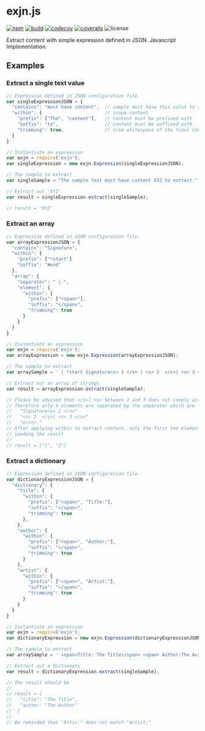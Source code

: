 # exjn.js

[![npm][npm-badge]][npm-url]
[![build][travis-badge]][travis-url]
[![codecov][codecov-badge]][codecov-url]
[![coveralls][coveralls-badge]][coveralls-url]
![license][license-badge]

Extract content with simple expression defined in JSON. Javascript Implementation.

## Examples

### Extract a single text value

```javascript
// Expression defined in JSON configuration file.
var singleExpressionJSON = {
  "contains": "must have content",  // sample must have this value to consider extracting
  "within": {                       // scope content
    "prefix": ["The", "content"],   // content must be prefixed with
    "suffix": "to",                 // content must be suffixed with
    "trimming": true,               // trim whitespace of the final content of within
  }
}

// Instantiate an expression
var exjn = require('exjn');
var singleExpression = new exjn.Expression(singleExpressionJSON);

// The sample to extract
var singleSample = "The sample text must have content XYZ to extract."

// Extract out 'XYZ'
var result = singleExpression.extract(singleSample);

// result = 'XYZ'
```

### Extract an array

```javascript
// Expression defined in JSON configuration file.
var arrayExpressionJSON = {
  "contains": "Signature",
  "within": {
    "prefix": ["*start"]
    "suffix": "#end"
  },
  "array": {
  	"separator": " | ",
    "element": {
      "within": {
        "prefix": ["<span>"],
        "suffix": "</span>",
        "trimming": true
      }
    }
  }
}

// Instantiate an expression
var exjn = require('exjn');
var arrayExpression = new exjn.Expression(arrayExpressionJSON);

// The sample to extract
var arraySample = ' | *start Signature<s> 1 </s> | <s> 2  </s>| <s> 3 </s> | error. #end';

// Extract out an array of strings
var result = arrayExpression.extract(singleSample);

// Please be advised that </s>| <s> between 2 and 3 does not comply with separator " | ".
// Therefore only 4 elements are separated by the separator which are
//   "Signature<s> 1 </s>"
//   "<s> 2  </s>| <s> 3 </s>"
//   "error."
// After applying within to extract content, only the first two elements meet the spec,
// leading the result
//
// result = ["1", "2"]
```

### Extract a dictionary

```javascript
// Expression defined in JSON configuration file.
var dictionaryExpressionJSON = {
  "dictionary": {
    "title": {
      "within": {
        "prefix": ["<span>", "Title:"],
        "suffix": "</span>",
        "trimming": true
      },
    },
    "author": {
      "within": {
        "prefix": ["<span>", "Author:"],
        "suffix": "</span>",
        "trimming": true
      }
    },
    "artist": {
      "within": {
        "prefix": ["<span>", "Artist:"],
        "suffix": "</span>",
        "trimming": true
      }
    }
  }
}

// Instantiate an expression
var exjn = require('exjn');
var dictionaryExpression = new exjn.Expression(dictionaryExpressionJSON);

// The sample to extract
var arraySample = ' <span>Title: The Title</span> <span> Author:The Author  </span><span> Artis:</span>';

// Extract out a dictionary
var result = dictionaryExpression.extract(singleSample);

// The result should be
//
// result = {
//   "title": "The Title",
//   "author: "The Author"
//  }
//
// Be reminded that "Artis:" does not match "Artist:"
```

[npm-badge]: 	https://img.shields.io/npm/v/exjn.svg
[npm-url]: https://www.npmjs.com/package/exjn

[travis-badge]: https://travis-ci.org/nfam/exjn.js.svg
[travis-url]: https://travis-ci.org/nfam/exjn.js

[codecov-badge]: https://codecov.io/gh/nfam/exjn.js/branch/master/graphs/badge.svg
[codecov-url]: https://codecov.io/gh/nfam/exjn.js/branch/master

[coveralls-badge]: https://coveralls.io/repos/github/nfam/exjn.js/badge.svg
[coveralls-url]: https://coveralls.io/github/nfam/exjn.js

[license-badge]: https://img.shields.io/github/license/nfam/exjn.js.svg

